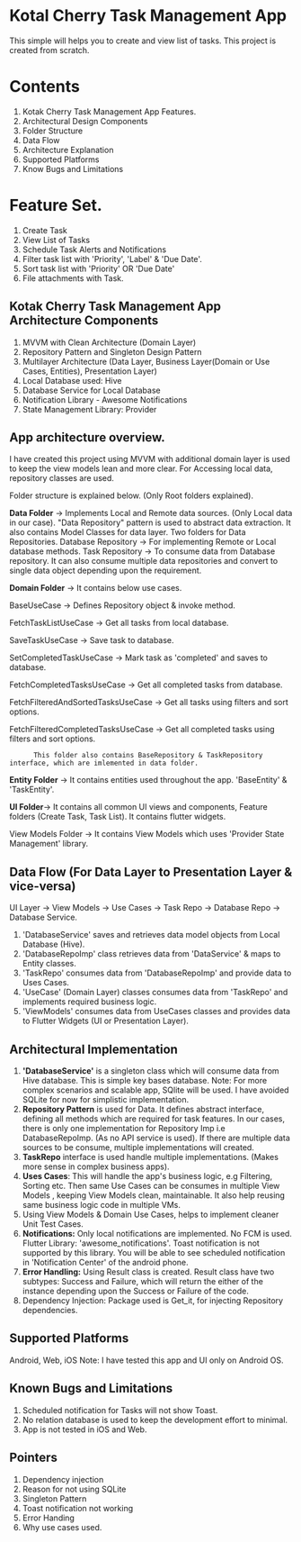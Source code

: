 # Kotal Cherry Task Management App

This simple will helps you to create and view list of tasks. This project is created from scratch.

# Contents
1. Kotak Cherry Task Management App Features.
2. Architectural Design Components
3. Folder Structure
4. Data Flow 
5. Architecture Explanation
6. Supported Platforms
7. Know Bugs and Limitations

# Feature Set.
1. Create Task
2. View List of Tasks
3. Schedule Task Alerts and Notifications
4. Filter task list with 'Priority', 'Label' & 'Due Date'.
5. Sort task list with 'Priority' OR 'Due Date'
6. File attachments with Task.

## Kotak Cherry Task Management App Architecture Components
1. MVVM with Clean Architecture (Domain Layer)
2. Repository Pattern and Singleton Design Pattern
3. Multilayer Architecture (Data Layer, Business Layer(Domain or Use Cases, Entities), Presentation Layer)
4. Local Database used: Hive
5. Database Service for Local Database
6. Notification Library - Awesome Notifications
7. State Management Library: Provider

## App architecture overview.
I have created this project using MVVM with additional domain layer is used to keep the view models 
lean and more clear. For Accessing local data, repository classes are used. 

Folder structure is explained below. (Only Root folders explained).

**Data Folder** -> Implements Local and Remote data sources. (Only Local data in our case). "Data Repository" pattern is used to abstract data extraction.
        It also contains Model Classes for data layer. Two folders for Data Repositories.
        Database Repository -> For implementing Remote or Local database methods. 
        Task Repository -> To consume data from Database repository. It can also consume multiple data repositories and convert to single data object 
        depending upon the requirement.

**Domain Folder** -> It contains below use cases.
          <p>BaseUseCase -> Defines Repository object & invoke method.</p>
          <p>FetchTaskListUseCase -> Get all tasks from local database.</p>
          <p>SaveTaskUseCase -> Save task to database.</p>
          <p>SetCompletedTaskUseCase -> Mark task as 'completed' and saves to database.</p>
          <p>FetchCompletedTasksUseCase -> Get all completed tasks from database.</p>
          <p>FetchFilteredAndSortedTasksUseCase -> Get all tasks using filters and sort options.</p>
          <p>FetchFilteredCompletedTasksUseCase -> Get all completed tasks using filters and sort options.</p>
          
          This folder also contains BaseRepository & TaskRepository interface, which are imlemented in data folder.

**Entity Folder** -> It contains entities used throughout the app. 'BaseEntity' & 'TaskEntity'.

**UI Folder**-> It contains all common UI views and components, Feature folders (Create Task, Task List). It contains flutter widgets.

View Models Folder -> It contains View Models which uses 'Provider State Management' library.

## Data Flow (For Data Layer to Presentation Layer & vice-versa)

UI Layer -> View Models -> Use Cases -> Task Repo -> Database Repo -> Database Service.

1. 'DatabaseService' saves and retrieves data model objects from Local Database (Hive).
2. 'DatabaseRepoImp' class retrieves data from 'DataService' & maps to Entity classes.
3. 'TaskRepo' consumes data from 'DatabaseRepoImp' and provide data to Uses Cases.
4. 'UseCase' (Domain Layer) classes consumes data from 'TaskRepo' and implements required business logic.
5. 'ViewModels' consumes data from UseCases classes and provides data to Flutter Widgets (UI or Presentation Layer).

## Architectural Implementation
1. **'DatabaseService'** is a singleton class which will consume data from Hive database. This is simple key bases database.
   Note: For more complex scenarios and scalable app, SQlite will be used. I have avoided SQLite for now for simplistic implementation.
2. **Repository Pattern** is used for Data. It defines abstract interface, defining all methods which are required for task features. In our cases,
   there is only one implementation for Repository Imp i.e DatabaseRepoImp. (As no API service is used). If there are multiple data sources to be
   consume, multiple implementations will created.
3. **TaskRepo** interface is used handle multiple implementations. (Makes more sense in complex business apps).
4. **Uses Cases**: This will handle the app's business logic, e.g Filtering, Sorting etc. Then same Use Cases can be consumes in multiple View Models
   , keeping View Models clean, maintainable. It also help reusing same business logic code in multiple VMs.
5. Using View Models & Domain Use Cases, helps to implement cleaner Unit Test Cases.
6. **Notifications:** Only local notifications are implemented. No FCM is used. Flutter Library: 'awesome_notifications'. Toast notification is not 
   supported by this library. You will be able to see scheduled notification in 'Notification Center' of the android phone.
7. **Error Handling:** Using Result class is created. Result class have two subtypes: Success and Failure, which will return the either of the instance
   depending upon the Success or Failure of the code.
8. Dependency Injection: Package used is Get_it, for injecting Repository dependencies.

## Supported Platforms
Android, Web, iOS
Note: I have tested this app and UI only on Android OS.

## Known Bugs and Limitations
1. Scheduled notification for Tasks will not show Toast.
2. No relation database is used to keep the development effort to minimal.
3. App is not tested in iOS and Web.

## Pointers
1. Dependency injection
2. Reason for not using SQLite
3. Singleton Pattern
4. Toast notification not working
5. Error Handing
6. Why use cases used.

